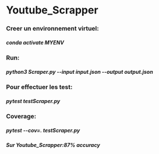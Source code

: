 # Youtube_Scrapper
### Creer un environnement virtuel:
##### conda activate MYENV
### Run:
##### python3 Scraper.py --input input.json --output output.json
### Pour effectuer les test:
##### pytest testScraper.py
### Coverage:
##### pytest --cov=. testScraper.py
##### Sur Youtube_Scrapper:87% accuracy
